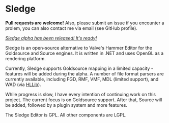 Sledge
======

**Pull requests are welcome!** Also, please submit an issue if you encounter a prolem, you can also contact me via email (see GitHub profile).

*[Sledge alpha has been released! It's ready!][2]*

Sledge is an open-source alternative to Valve's Hammer Editor for the Goldsource and Source engines. It is written in .NET and uses OpenGL as a rendering platform.

Currently, Sledge supports Goldsource mapping in a limited capacity - features will be added during the alpha. A number of file format parsers are currently available, including FGD, RMF, VMF, MDL (limited support), and WAD (via [HLLib][1]).

While progress is slow, I have every intention of continuing work on this project. The current focus is on Goldsource support. After that, Source will be added, followed by a plugin system and more features.

The Sledge Editor is GPL. All other components are LGPL.

[1]: http://nemesis.thewavelength.net/index.php?p=35
[2]: http://sledge-editor.com/
